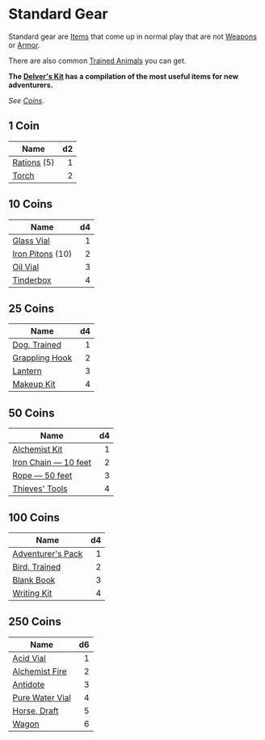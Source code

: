 # Standard Gear

Standard gear are [Items](../Items.md) that come up in normal play that are not [Weapons](../Weapons/Weapons.md) or [Armor](../Armor/Armor.md).

There are also common [Trained Animals](Trained%20Animals.md) you can get.

**The [Delver's Kit](Delver's%20Kit.md) has a compilation of the most useful items for new adventurers.**

*See [Coins](../../Resources%20for%20GMs/Economy/Coins.md)*.

## 1 Coin

| Name                              |  d2 |
| --------------------------------- | --: |
| [Rations](1%20Coin/Ration.md) (5) |   1 |
| [Torch](1%20Coin/Torch.md)        |   2 |

## 10 Coins

| Name                                           |  d4 |
| ---------------------------------------------- | --: |
| [Glass Vial](10%20Coins/Glass%20Vial.md)       |   1 |
| [Iron Pitons](10%20Coins/Iron%20Piton.md) (10) |   2 |
| [Oil Vial](10%20Coins/Oil%20Vial.md)           |   3 |
| [Tinderbox](10%20Coins/Tinderbox.md)           |   4 |

## 25 Coins

| Name                                                |  d4 |
| --------------------------------------------------- | --: |
| [Dog, Trained](Trained%20Animals/Dog,%20Trained.md) |   1 |
| [Grappling Hook](25%20Coins/Grappling%20Hook.md)    |   2 |
| [Lantern](25%20Coins/Lantern.md)                    |   3 |
| [Makeup Kit](25%20Coins/Makeup%20Kit.md)            |   4 |

## 50 Coins

| Name                                                               |  d4 |
| ------------------------------------------------------------------ | --: |
| [Alchemist Kit](50%20Coins/Alchemist%20Kit.md)                     |   1 |
| [Iron Chain — 10 feet](50%20Coins/Iron%20Chain%20—%2010%20feet.md) |   2 |
| [Rope — 50 feet](50%20Coins/Rope%20—%2050%20feet.md)               |   3 |
| [Thieves' Tools](50%20Coins/Thieves'%20Tools.md)                   |   4 |

## 100 Coins

| Name                                                    |  d4 |
| ------------------------------------------------------- | --: |
| [Adventurer's Pack](100%20Coins/Adventurer's%20Pack.md) |   1 |
| [Bird, Trained](Trained%20Animals/Bird,%20Trained.md)   |   2 |
| [Blank Book](100%20Coins/Blank%20Book.md)               |   3 |
| [Writing Kit](100%20Coins/Writing%20Kit.md)             |   4 |

## 250 Coins

| Name                                                  |  d6 |
| ----------------------------------------------------- | --: |
| [Acid Vial](250%20Coins/Acid%20Vial.md)               |   1 |
| [Alchemist Fire](250%20Coins/Alchemist%20Fire.md)     |   2 |
| [Antidote](250%20Coins/Antidote.md)                   |   3 |
| [Pure Water Vial](250%20Coins/Pure%20Water%20Vial.md) |   4 |
| [Horse, Draft](Trained%20Animals/Horse,%20Draft.md)   |   5 |
| [Wagon](250%20Coins/Wagon.md)                         |   6 |
